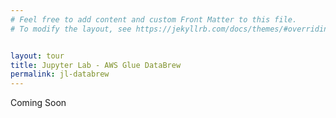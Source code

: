 ```yaml
---
# Feel free to add content and custom Front Matter to this file.
# To modify the layout, see https://jekyllrb.com/docs/themes/#overriding-theme-defaults


layout: tour
title: Jupyter Lab - AWS Glue DataBrew
permalink: jl-databrew
---
```


Coming Soon